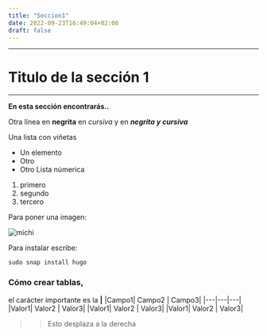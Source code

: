 ```yaml
---
title: "Seccion1"
date: 2022-09-23T16:49:04+02:00
draft: false
---
```

---
# Titulo de la sección 1
---
**En esta sección encontrarás..**

Otra línea en **negrita** en *cursiva* y en *****negrita y cursiva*****

Una lista con viñetas
+ Un elemento
+ Otro
+ Otro
Lista númerica
1. primero
2. segundo
2. tercero

Para poner una imagen:

![michi](/images/2.jpeg)

Para instalar escribe: 
```shell 
sudo snap install hugo
```
### Cómo crear tablas,
el carácter importante es la **|**
|Campo1| Campo2 | Campo3|
|---|---|---|
|Valor1| Valor2 | Valor3|
|Valor1| Valor2 | Valor3|
|Valor1| Valor2 | Valor3|

>>Esto desplaza a la derecha